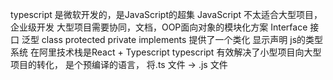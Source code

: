 typescript 是微软开发的，是JavaScript的超集
JavaScript 不太适合大型项目，企业级开发
大型项目需要协同，文档，OOP面向对象的模块化方案
Interface 接口 泛型
class protected private implements
提供了一个类化 显示声明
js的类型系统
在阿里技术栈是React + Typescript
typescript 有效解决了小型项目向大型项目的转化， 是个预编译的语言，
将.ts 文件 -> .js 文件
